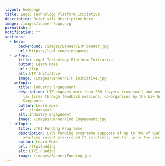```yaml
---
layout: homepage
title: Legal Technology Platform Initiative
description: Brief site description here
image: /images/isomer-logo.svg
permalink: /
notification: ""
sections:
  - hero:
      background: /images/Banner/LTP banner.jpg
      url: https://lupl.com/singapore/
  - infopic:
      title: Legal Technology Platform Initiative
      button: Learn More
      url: /ltp
      alt: LTP Initiative
      image: /images/Banner/LTP initiative.jpg
  - infopic:
      title: Industry Engagement
      description: LTP engages more than 200 lawyers from small and medium Singapore
        law firms through feedback sessions, co-organised by the Law Society of
        Singapore.
      button: Learn more
      url: /indengval
      alt: Industry Engagement
      image: /images/Banner/Ind Engagement.jpg
  - infopic:
      title: LTPI Funding Programme
      description: LTPI funding programme supports of up to 70% of qualifying costs of
        adopting select pre-scoped IT solutions, and for up to two years
      button: Learn More
      url: /ltpifunding
      alt: LTPI Funding
      image: /images/Banner/Funding.jpg
---
```

